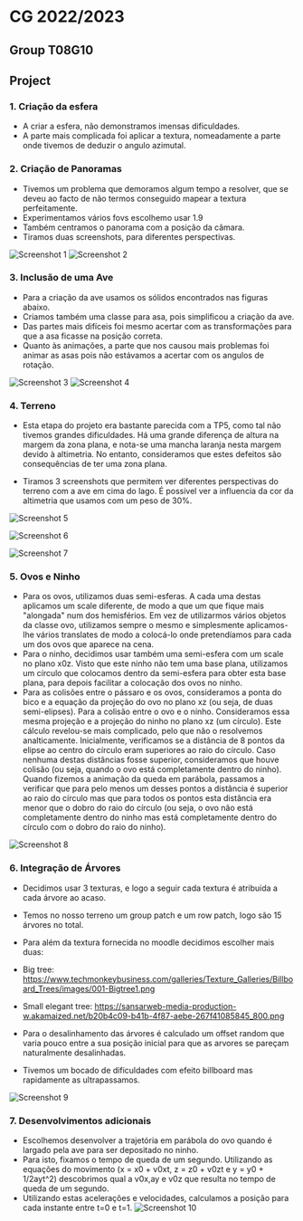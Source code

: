 # CG 2022/2023

## Group T08G10

## Project

### 1. Criação da esfera

- A criar a esfera, não demonstramos imensas dificuldades.
- A parte mais complicada foi aplicar a textura, nomeadamente a parte onde tivemos de deduzir o angulo azimutal.

### 2. Criação de Panoramas

- Tivemos um problema que demoramos algum tempo a resolver, que se deveu ao facto de não termos conseguido mapear a textura perfeitamente.
- Experimentamos vários fovs escolhemo usar 1.9 
- Também centramos o panorama com a posição da câmara.
- Tiramos duas screenshots, para diferentes perspectivas.

![Screenshot 1](screenshots/cg-t08g10-project-1.png)
![Screenshot 2](screenshots/cg-t08g10-project-2.png)

### 3. Inclusão de uma Ave

- Para a criação da ave usamos os sólidos encontrados nas figuras abaixo.
- Criamos também uma classe para asa, pois simplificou a criação da ave.
- Das partes mais difíceis foi mesmo acertar com as transformações para que a asa ficasse na posição correta.
- Quanto às animações, a parte que nos causou mais problemas foi animar as asas pois não estávamos a acertar com os angulos de rotação.

![Screenshot 3](screenshots/cg-t08g10-project-3.png)
![Screenshot 4](screenshots/cg-t08g10-project-4.png)


### 4. Terreno

- Esta etapa do projeto era bastante parecida com a TP5, como tal não tivemos grandes dificuldades. Há uma grande diferença de altura na margem da zona plana, e nota-se uma mancha laranja nesta margem devido à altimetria. No entanto, consideramos que estes defeitos são consequências de ter uma zona plana.

- Tiramos 3 screenshots que permitem ver diferentes perspectivas do terreno com a ave em cima do lago. É possivel ver a influencia da cor da altimetria que usamos com um peso de 30%.

![Screenshot 5](screenshots/cg-t08g10-project-5.png)

![Screenshot 6](screenshots/cg-t08g10-project-6.png)

![Screenshot 7](screenshots/cg-t08g10-project-7.png)

### 5. Ovos e Ninho

- Para os ovos, utilizamos duas semi-esferas. A cada uma destas aplicamos um scale diferente, de modo a que um que fique mais "alongada" num dos hemisférios. Em vez de utilizarmos vários objetos da classe ovo, utilizamos sempre o mesmo e simplesmente aplicamos-lhe vários translates de modo a colocá-lo onde pretendíamos para cada um dos ovos que aparece na cena.
- Para o ninho, decidimos usar também uma semi-esfera com um scale no plano x0z. Visto que este ninho não tem uma base plana, utilizamos um círculo que colocamos dentro da semi-esfera para obter esta base plana, para depois facilitar a colocação dos ovos no ninho.
- Para as colisões entre o pássaro e os ovos, consideramos a ponta do bico e a equação da projeção do ovo no plano xz (ou seja, de duas semi-elipses). Para a colisão entre o ovo e o ninho. Consideramos essa mesma projeção e a projeção do ninho no plano xz (um círculo). Este cálculo revelou-se mais complicado, pelo que não o resolvemos analticamente. Inicialmente, verificamos se a distância de 8 pontos da elipse ao centro do círculo eram superiores ao raio do círculo. Caso nenhuma destas distâncias fosse superior, consideramos que houve colisão (ou seja, quando o ovo está completamente dentro do ninho). Quando fizemos a animação da queda em parábola, passamos a verificar que para pelo menos um desses pontos a distância é superior ao raio do círculo mas que para todos os pontos esta distância era menor que o dobro do raio do círculo (ou seja, o ovo não está completamente dentro do ninho mas está completamente dentro do círculo com o dobro do raio do ninho).


![Screenshot 8](screenshots/cg-t08g10-project-8.png)


### 6. Integração de Árvores
- Decidimos usar 3 texturas, e logo a seguir cada textura é atribuida a cada árvore ao acaso.
- Temos no nosso terreno um group patch e um row patch, logo são 15 árvores no total.
- Para além da textura fornecida no moodle decidimos escolher mais duas:
- Big tree: https://www.techmonkeybusiness.com/galleries/Texture_Galleries/Billboard_Trees/images/001-Bigtree1.png
- Small elegant tree: https://sansarweb-media-production-w.akamaized.net/b20b4c09-b41b-4f87-aebe-267f41085845_800.png

- Para o desalinhamento das árvores é calculado um offset random que varia pouco entre a sua posição inicial para que as arvores se pareçam naturalmente desalinhadas.
- Tivemos um bocado de dificuldades com efeito billboard mas rapidamente as ultrapassamos.


![Screenshot 9](screenshots/cg-t08g10-project-9.png)


### 7. Desenvolvimentos adicionais
- Escolhemos desenvolver a trajetória em parábola do ovo quando é largado pela ave para ser depositado no ninho.
- Para isto, fixamos o tempo de queda de um segundo. Utilizando as equações do movimento  (x = x0 + v0xt, z = z0 + v0zt e y = y0 + 1/2ayt^2) descobrimos qual a v0x,ay e v0z que resulta no tempo de queda de um segundo. 
- Utilizando estas acelerações e velocidades, calculamos a posição para cada instante entre t=0 e t=1.
![Screenshot 10](screenshots/cg-t08g10-project-10.png)
